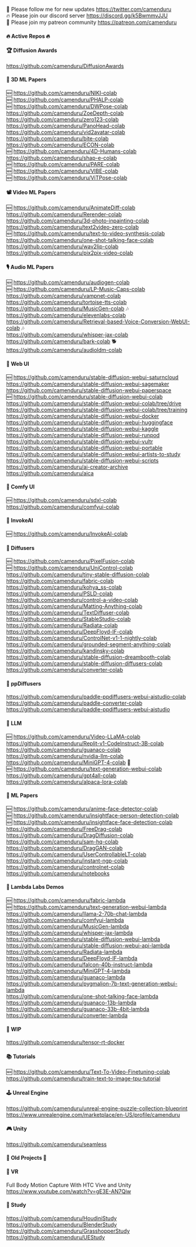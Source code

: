 🐣 Please follow me for new updates https://twitter.com/camenduru <br />
🔥 Please join our discord server https://discord.gg/k5BwmmvJJU <br />
🥳 Please join my patreon community https://patreon.com/camenduru <br />

#### 🔥 Active Repos 🔥

#### 🏆 Diffusion Awards
https://github.com/camenduru/DiffusionAwards <br />

#### 🧊 3D ML Papers
🆕 https://github.com/camenduru/NIKI-colab <br />
🆕 https://github.com/camenduru/PHALP-colab <br />
🆕 https://github.com/camenduru/DWPose-colab <br />
https://github.com/camenduru/ZoeDepth-colab <br />
https://github.com/camenduru/zero123-colab <br />
https://github.com/camenduru/PanoHead-colab <br />
https://github.com/camenduru/vid2avatar-colab <br />
https://github.com/camenduru/bite-colab <br />
https://github.com/camenduru/ECON-colab <br />
🆕 https://github.com/camenduru/4D-Humans-colab <br />
https://github.com/camenduru/shap-e-colab <br />
🆕 https://github.com/camenduru/PARE-colab <br />
🆕 https://github.com/camenduru/VIBE-colab <br />
🆕 https://github.com/camenduru/ViTPose-colab <br />

#### 📽 Video ML Papers
🆕 https://github.com/camenduru/AnimateDiff-colab <br />
https://github.com/camenduru/Rerender-colab <br />
https://github.com/camenduru/3d-photo-inpainting-colab <br />
https://github.com/camenduru/text2video-zero-colab <br />
🆕 https://github.com/camenduru/text-to-video-synthesis-colab <br />
https://github.com/camenduru/one-shot-talking-face-colab <br />
https://github.com/camenduru/wav2lip-colab <br />
https://github.com/camenduru/pix2pix-video-colab <br />

#### 🎙 Audio ML Papers
🆕 https://github.com/camenduru/audiogen-colab <br />
🆕 https://github.com/camenduru/LP-Music-Caps-colab <br />
https://github.com/camenduru/vampnet-colab <br />
https://github.com/camenduru/tortoise-tts-colab <br />
https://github.com/camenduru/MusicGen-colab 🎶 <br />
https://github.com/camenduru/elevenlabs-colab <br />
https://github.com/camenduru/Retrieval-based-Voice-Conversion-WebUI-colab 🎶 <br />
https://github.com/camenduru/whisper-jax-colab <br />
https://github.com/camenduru/bark-colab 🐕 <br />
https://github.com/camenduru/audioldm-colab <br />

#### 🧿 Web UI
🆕 https://github.com/camenduru/stable-diffusion-webui-saturncloud <br />
https://github.com/camenduru/stable-diffusion-webui-sagemaker <br />
https://github.com/camenduru/stable-diffusion-webui-paperspace <br />
🆕 https://github.com/camenduru/stable-diffusion-webui-colab <br />
https://github.com/camenduru/stable-diffusion-webui-colab/tree/drive <br />
https://github.com/camenduru/stable-diffusion-webui-colab/tree/training <br />
https://github.com/camenduru/stable-diffusion-webui-docker <br />
https://github.com/camenduru/stable-diffusion-webui-huggingface <br />
https://github.com/camenduru/stable-diffusion-webui-kaggle <br />
https://github.com/camenduru/stable-diffusion-webui-runpod <br />
https://github.com/camenduru/stable-diffusion-webui-vultr <br />
https://github.com/camenduru/stable-diffusion-webui-portable <br />
https://github.com/camenduru/stable-diffusion-webui-artists-to-study <br />
https://github.com/camenduru/stable-diffusion-webui-scripts <br />
https://github.com/camenduru/ai-creator-archive <br />
https://github.com/camenduru/aica <br />

#### 🍥 Comfy UI
🆕 https://github.com/camenduru/sdxl-colab <br />
https://github.com/camenduru/comfyui-colab <br />

#### 🍨 InvokeAI
🆕 https://github.com/camenduru/InvokeAI-colab <br />

#### 🧨 Diffusers
🆕 https://github.com/camenduru/PixelFusion-colab <br />
🆕 https://github.com/camenduru/UniControl-colab <br />
https://github.com/camenduru/tiny-stable-diffusion-colab <br />
https://github.com/camenduru/fabric-colab <br />
https://github.com/camenduru/kohya_ss-colab <br />
https://github.com/camenduru/PSLD-colab <br />
https://github.com/camenduru/control-a-video-colab <br />
https://github.com/camenduru/Matting-Anything-colab <br />
https://github.com/camenduru/TextDiffuser-colab <br />
https://github.com/camenduru/StableStudio-colab <br />
https://github.com/camenduru/Radiata-colab <br />
https://github.com/camenduru/DeepFloyd-IF-colab <br />
https://github.com/camenduru/ControlNet-v1-1-nightly-colab <br />
https://github.com/camenduru/grounded-segment-anything-colab <br />
https://github.com/camenduru/kandinsky-colab <br />
https://github.com/camenduru/stable-diffusion-dreambooth-colab <br />
https://github.com/camenduru/stable-diffusion-diffusers-colab <br />
https://github.com/camenduru/converter-colab <br />

#### 🧨 ppDiffusers
https://github.com/camenduru/paddle-ppdiffusers-webui-aistudio-colab <br />
https://github.com/camenduru/paddle-converter-colab <br />
https://github.com/camenduru/paddle-ppdiffusers-webui-aistudio <br />

#### 🦙 LLM
🆕 https://github.com/camenduru/Video-LLaMA-colab <br />
https://github.com/camenduru/Replit-v1-CodeInstruct-3B-colab <br />
https://github.com/camenduru/guanaco-colab <br />
https://github.com/camenduru/nvidia-llm-colab <br />
https://github.com/camenduru/MiniGPT-4-colab 👀 <br />
🆕 https://github.com/camenduru/text-generation-webui-colab <br />
https://github.com/camenduru/gpt4all-colab <br />
https://github.com/camenduru/alpaca-lora-colab <br />

#### 🎈 ML Papers
🆕 https://github.com/camenduru/anime-face-detector-colab <br />
🆕 https://github.com/camenduru/insightface-person-detection-colab <br />
🆕 https://github.com/camenduru/insightface-face-detection-colab <br />
https://github.com/camenduru/FreeDrag-colab <br />
https://github.com/camenduru/DragDiffusion-colab <br />
https://github.com/camenduru/sam-hq-colab <br />
https://github.com/camenduru/DragGAN-colab <br />
https://github.com/camenduru/UserControllableLT-colab <br />
https://github.com/camenduru/instant-ngp-colab <br />
https://github.com/camenduru/controlnet-colab <br />
https://github.com/camenduru/notebooks <br />

#### 🔋 Lambda Labs Demos
🆕 https://github.com/camenduru/fabric-lambda <br />
🆕 https://github.com/camenduru/text-generation-webui-lambda <br />
https://github.com/camenduru/llama-2-70b-chat-lambda <br />
https://github.com/camenduru/comfyui-lambda <br />
https://github.com/camenduru/MusicGen-lambda <br />
https://github.com/camenduru/whisper-jax-lambda <br />
https://github.com/camenduru/stable-diffusion-webui-lambda <br />
https://github.com/camenduru/stable-diffusion-webui-api-lambda <br />
https://github.com/camenduru/Radiata-lambda <br />
https://github.com/camenduru/DeepFloyd-IF-lambda <br />
https://github.com/camenduru/falcon-40b-instruct-lambda <br />
https://github.com/camenduru/MiniGPT-4-lambda <br />
https://github.com/camenduru/guanaco-lambda <br />
https://github.com/camenduru/pygmalion-7b-text-generation-webui-lambda <br />
https://github.com/camenduru/one-shot-talking-face-lambda <br />
https://github.com/camenduru/guanaco-13b-lambda <br />
https://github.com/camenduru/guanaco-33b-4bit-lambda <br />
https://github.com/camenduru/converter-lambda <br />

#### 🚦 WIP
https://github.com/camenduru/tensor-rt-docker <br />

#### 📚 Tutorials
🆕 https://github.com/camenduru/Text-To-Video-Finetuning-colab <br />
https://github.com/camenduru/train-text-to-image-tpu-tutorial <br />

#### 🕹 Unreal Engine
https://github.com/camenduru/unreal-engine-puzzle-collection-blueprint <br />
https://www.unrealengine.com/marketplace/en-US/profile/camenduru <br />

#### 🎮 Unity
https://github.com/camenduru/seamless <br />

#### 🧯 Old Projects 🧯

#### 🥽 VR 
Full Body Motion Capture With HTC Vive and Unity <br />
https://www.youtube.com/watch?v=gE3E-AN7Qiw <br />

#### 👾 Study
https://github.com/camenduru/HoudiniStudy <br />
https://github.com/camenduru/BlenderStudy <br />
https://github.com/camenduru/GrasshopperStudy <br />
https://github.com/camenduru/UEStudy <br />
